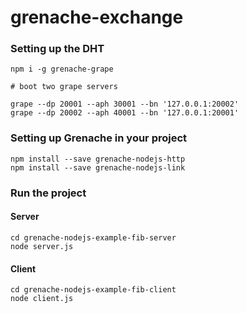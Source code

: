 # grenache-exchange

### Setting up the DHT

```
npm i -g grenache-grape
```

```
# boot two grape servers

grape --dp 20001 --aph 30001 --bn '127.0.0.1:20002'
grape --dp 20002 --aph 40001 --bn '127.0.0.1:20001'
```

### Setting up Grenache in your project

```
npm install --save grenache-nodejs-http
npm install --save grenache-nodejs-link
```

### Run the project

#### Server
```
cd grenache-nodejs-example-fib-server
node server.js
```
#### Client
```
cd grenache-nodejs-example-fib-client
node client.js
```
